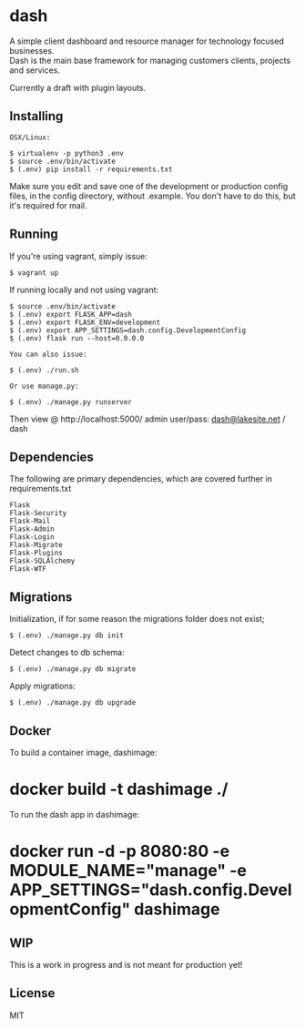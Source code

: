 # dash #

A simple client dashboard and resource manager for technology focused businesses.  
Dash is the main base framework for managing customers clients, projects and
services.

Currently a draft with plugin layouts.

## Installing ##

    OSX/Linux:

    $ virtualenv -p python3 .env
    $ source .env/bin/activate
    $ (.env) pip install -r requirements.txt

Make sure you edit and save one of the development or production config files,
in the config directory, without .example.  You don't have to do this, but it's
required for mail.

## Running ##

If you're using vagrant, simply issue:

    $ vagrant up

If running locally and not using vagrant:

    $ source .env/bin/activate
    $ (.env) export FLASK_APP=dash
    $ (.env) export FLASK_ENV=development
    $ (.env) export APP_SETTINGS=dash.config.DevelopmentConfig
    $ (.env) flask run --host=0.0.0.0

    You can also issue:

    $ (.env) ./run.sh

    Or use manage.py:

    $ (.env) ./manage.py runserver

Then view @ http://localhost:5000/
admin user/pass: dash@lakesite.net / dash

## Dependencies ##

The following are primary dependencies, which are covered further in requirements.txt

    Flask
    Flask-Security
    Flask-Mail
    Flask-Admin
    Flask-Login
    Flask-Migrate
    Flask-Plugins
    Flask-SQLAlchemy
    Flask-WTF

## Migrations ##

Initialization, if for some reason the migrations folder does not exist;

    $ (.env) ./manage.py db init

Detect changes to db schema:

    $ (.env) ./manage.py db migrate

Apply migrations:

    $ (.env) ./manage.py db upgrade

## Docker ##

To build a container image, dashimage:

  # docker build -t dashimage ./

To run the dash app in dashimage:

  # docker run -d -p 8080:80 -e MODULE_NAME="manage" -e APP_SETTINGS="dash.config.DevelopmentConfig" dashimage

## WIP ##

This is a work in progress and is not meant for production yet!

## License ##

MIT
